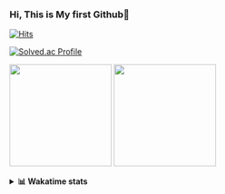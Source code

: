### Hi, This is My first Github👋
[![Hits](https://hits.seeyoufarm.com/api/count/incr/badge.svg?url=https%3A%2F%2Fgithub.com%2FJonghyun-Park1027&count_bg=%2379C83D&title_bg=%23555555&icon=&icon_color=%23E7E7E7&title=hits&edge_flat=false)](https://hits.seeyoufarm.com)
<br>

[![Solved.ac Profile](http://mazassumnida.wtf/api/v2/generate_badge?boj=ppjjhh1027)](https://solved.ac/ppjjhh1027/)

<p>
  <img height="180em" src="https://github-readme-stats-eight-rho-29.vercel.app/api?username=Jonghyun-Park1027&show_icons=true&include_all_commits=true&bg_color=30,e96443,904e95&title_color=fff&text_color=fff">
  <img height="180em" src="https://github-readme-stats-eight-rho-29.vercel.app/api/top-langs/?username=Jonghyun-Park1027&layout=compact&bg_color=30,e96443,904e95&title_color=fff&text_color=fff">


</p>
<details>
<summary><b>📊 Wakatime stats</b><br></summary>
<div>
<hr/>




<!--START_SECTION:waka-->
![Code Time](http://img.shields.io/badge/Code%20Time-195%20hrs%2019%20mins-blue)

![Profile Views](http://img.shields.io/badge/Profile%20Views-2-blue)

**🐱 My GitHub Data** 

> 📦 70.9 kB Used in GitHub's Storage 
 > 
> 🏆 93 Contributions in the Year 2023
 > 
> 🚫 Not Opted to Hire
 > 
> 📜 13 Public Repositories 
 > 
> 🔑 8 Private Repositories 
 > 
**I'm an Early 🐤** 

```text
🌞 Morning                32 commits          ████░░░░░░░░░░░░░░░░░░░░░   16.75 % 
🌆 Daytime                95 commits          ████████████░░░░░░░░░░░░░   49.74 % 
🌃 Evening                58 commits          ████████░░░░░░░░░░░░░░░░░   30.37 % 
🌙 Night                  6 commits           █░░░░░░░░░░░░░░░░░░░░░░░░   03.14 % 
```
📅 **I'm Most Productive on Sunday** 

```text
Monday                   23 commits          ███░░░░░░░░░░░░░░░░░░░░░░   12.04 % 
Tuesday                  14 commits          ██░░░░░░░░░░░░░░░░░░░░░░░   07.33 % 
Wednesday                16 commits          ██░░░░░░░░░░░░░░░░░░░░░░░   08.38 % 
Thursday                 10 commits          █░░░░░░░░░░░░░░░░░░░░░░░░   05.24 % 
Friday                   37 commits          █████░░░░░░░░░░░░░░░░░░░░   19.37 % 
Saturday                 42 commits          █████░░░░░░░░░░░░░░░░░░░░   21.99 % 
Sunday                   49 commits          ██████░░░░░░░░░░░░░░░░░░░   25.65 % 
```


📊 **This Week I Spent My Time On** 

```text
🕑︎ Time Zone: Asia/Seoul

💬 Programming Languages: 
Jupyter                  12 hrs 1 min        ██████████████████████░░░   88.71 % 
Python                   51 mins             ██░░░░░░░░░░░░░░░░░░░░░░░   06.31 % 
GitIgnore file           13 mins             ░░░░░░░░░░░░░░░░░░░░░░░░░   01.66 % 
Text                     11 mins             ░░░░░░░░░░░░░░░░░░░░░░░░░   01.45 % 
Markdown                 11 mins             ░░░░░░░░░░░░░░░░░░░░░░░░░   01.44 % 

🔥 Editors: 
PyCharm                  13 hrs 33 mins      █████████████████████████   100.00 % 

🐱‍💻 Projects: 
statistics               4 hrs 55 mins       █████████░░░░░░░░░░░░░░░░   36.37 % 
gpt                      3 hrs 15 mins       ██████░░░░░░░░░░░░░░░░░░░   24.04 % 
고려대SW                    3 hrs 8 mins        ██████░░░░░░░░░░░░░░░░░░░   23.13 % 
Codingtest-practice      1 hr 1 min          ██░░░░░░░░░░░░░░░░░░░░░░░   07.55 % 
openai-quickstart-python 34 mins             █░░░░░░░░░░░░░░░░░░░░░░░░   04.21 % 

💻 Operating System: 
Windows                  13 hrs 33 mins      █████████████████████████   100.00 % 
```

**I Mostly Code in Jupyter Notebook** 

```text
Jupyter Notebook         8 repos             █████████████░░░░░░░░░░░░   53.33 % 
HTML                     3 repos             █████░░░░░░░░░░░░░░░░░░░░   20.00 % 
Python                   3 repos             █████░░░░░░░░░░░░░░░░░░░░   20.00 % 
R                        1 repo              ██░░░░░░░░░░░░░░░░░░░░░░░   06.67 % 
```




 Last Updated on 20/04/2023 18:34:10 UTC
<!--END_SECTION:waka-->
</details>



